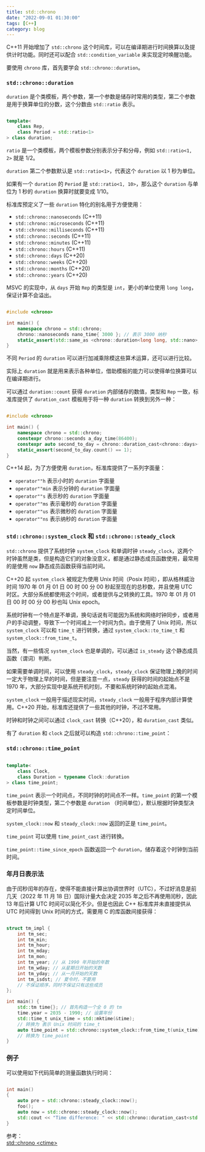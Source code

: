 ```yaml
---
title: std::chrono
date: "2022-09-01 01:30:00"
tags: [C++]
category: blog
---
```

C++11 开始增加了 `std::chrono` 这个时间库，可以在编译期进行时间换算以及提供计时功能。同时还可以配合 `std::condition_variable` 来实现定时唤醒功能。

<!-- more -->

要使用 `chrono` 库，首先要学会 `std::chrono::duration`。

### `std::chrono::duration`

`duration` 是个类模板，两个参数，第一个参数是储存时常用的类型，第二个参数是用于换算单位的分数，这个分数由 `std::ratio` 表示。

```cpp

template<
    class Rep,
    class Period = std::ratio<1>
> class duration;

```

`ratio` 是一个类模板，两个模板参数分别表示分子和分母，例如 `std::ratio<1, 2>` 就是 1/2。

`duration` 第二个参数默认是 `std::ratio<1>`，代表这个 `duration` 以 1 秒为单位。

如果有一个 `duration` 的 `Period` 是 `std::ratio<1, 10>`，那么这个 `duration` 与单位为 1 秒的 `duration` 换算时就要变成 1/10。

标准库预定义了一些 `duration` 特化的别名用于方便使用：

+ `std::chrono::nanoseconds`  (C++11)
+ `std::chrono::microseconds` (C++11)
+ `std::chrono::milliseconds` (C++11)
+ `std::chrono::seconds`      (C++11)
+ `std::chrono::minutes`      (C++11)
+ `std::chrono::hours`        (C++11)
+ `std::chrono::days`         (C++20)
+ `std::chrono::weeks`        (C++20)
+ `std::chrono::months`       (C++20)
+ `std::chrono::years`        (C++20)

MSVC 的实现中，从 `days` 开始 `Rep` 的类型是 `int`，更小的单位使用 `long long`，保证计算不会溢出。

```cpp

#include <chrono>

int main() {
	namespace chrono = std::chrono;
    chrono::nanoseconds nano_time{ 3000 }; // 表示 3000 纳秒
	static_assert(std::same_as <chrono::duration<long long, std::nano>, chrono::nanoseconds>); // true
}

```

不同 `Period` 的 `duration` 可以进行加减乘除模这些算术运算，还可以进行比较。

实际上 `duration` 就是用来表示各种单位，借助模板的能力可以使得单位换算可以在编译期进行。

可以通过 `duration::count` 获得 `duration` 内部储存的数值，类型和 `Rep` 一致，标准库提供了 `duration_cast` 模板用于将一种 `duration` 转换到另外一种：

```cpp

#include <chrono>

int main() {
	namespace chrono = std::chrono;
	constexpr chrono::seconds a_day_time(86400);
	constexpr auto second_to_day = chrono::duration_cast<chrono::days>(a_day_time);
	static_assert(second_to_day.count() == 1);
}

```

C++14 起，为了方便使用 `duration`，标准库提供了一系列字面量：

+ `operator""h`   表示小时的 `duration` 字面量
+ `operator""min` 表示分钟的 `duration` 字面量
+ `operator""s`   表示秒的   `duration` 字面量
+ `operator""ms`  表示毫秒的 `duration` 字面量
+ `operator""us`  表示微秒的 `duration` 字面量
+ `operator""ns`  表示纳秒的 `duration` 字面量

### `std::chrono::system_clock` 和 `std::chrono::steady_clock`

`std::chrono` 提供了系统时钟 `system_clock` 和单调时钟 `steady_clock`，这两个时钟虽然是类，但是构造它们的对象没意义，都是通过静态成员函数使用，最常用的是使用 `now` 静态成员函数获得当前时间。

C++20 起 `system_clock` 被规定为使用 Unix 时间（Posix 时间），即从格林威治时间 1970 年 01 月 01 日 00 时 00 分 00 秒起至现在的总秒数，并且使用 UTC 时区。大部分系统都使用这个时间，或者提供与之转换的工具。1970 年 01 月 01 日 00 时 00 分 00 秒也叫 Unix epoch。

系统时钟有一个特点是不单调，换句话说有可能因为系统和网络时钟同步，或者用户的手动调整，导致下一个时间减上一个时间为负。由于使用了 Unix 时间，所以 `system_clock` 可以和 `time_t` 进行转换，通过 `system_clock::to_time_t` 和 `system_clock::from_time_t`。

当然，有一些情况 `system_clock` 也是单调的，可以通过 `is_steady` 这个静态成员函数（谓词）判断。

如果需要单调时间，可以使用 `steady_clock`，`steady_clock` 保证物理上晚的时间一定大于物理上早的时间，但是要注意一点，`steady` 获得的时间的起始点不是 1970 年，大部分实现中是系统开机时刻，不要和系统时钟的起始点混淆。

`system_clock` 一般用于描述现实时间，`steady_clock` 一般用于程序内部计算使用。C++20 开始，标准库还提供了一些其他的时钟，不过不常用。

时钟和时钟之间可以通过 `clock_cast` 转换（C++20），和 `duration_cast` 类似。

有了 `duration` 和 `clock` 之后就可以构造 `std::chrono::time_point`：

### `std::chrono::time_point`

```cpp

template<
    class Clock,
    class Duration = typename Clock::duration
> class time_point;

```

`time_point` 表示一个时间点，不同时钟的时间点不一样。`time_point` 的第一个模板参数是时钟类型，第二个参数是 `duration` （时间单位），默认根据时钟类型决定时间单位。

`system_clock::now` 和 `steady_clock::now` 返回的正是 `time_point`。

`time_point` 可以使用 `time_point_cast` 进行转换。

`time_point::time_since_epoch` 函数返回一个 `duration`，储存着这个时钟到当前时间。

### 年月日表示法

由于闰秒闰年的存在，使得不能直接计算出协调世界时（UTC），不过好消息是前几天（2022 年 11 月 18 日）国际计量大会决定 2035 年之后不再使用闰秒，因此 13 年后计算 UTC 时间可以简化不少。但是也因此 C++ 标准库并未直接提供从 UTC 时间得到 Unix 时间的方式，需要用 C 的库函数间接获得：

```cpp

struct tm_impl {
    int tm_sec;
    int tm_min;
    int tm_hour;
    int tm_mday;
    int tm_mon;
    int tm_year; // 从 1990 年开始的年数
    int tm_wday; // 从星期日开始的天数
    int tm_yday; // 从一月开始的天数
    int tm_isdst; // 夏令时，不要用
    // 不保证顺序，同时不保证只有这些成员
};

int main() {
    std::tm time{}; // 首先构造一个全 0 的 tm
    time.year = 2035 - 1990; // 设置年份
    std::time_t unix_time = std::mktime(&time);
    // 转换为 表示 Unix 时间的 time_t
    auto time_point = std::chrono::system_clock::from_time_t(unix_time);
    // 转换为 time_point
}

```

### 例子

可以使用如下代码简单的测量函数执行时间：

```cpp

int main()
{
    auto pre = std::chrono::steady_clock::now();
    foo();
    auto now = std::chrono::steady_clock::now();
    std::cout << "Time difference: " << std::chrono::duration_cast<std::chrono::milliseconds>(pre - now).count() << " milliseconds\n";
}

```

<div class="ref-label">参考：</div>
<div class="ref-list">
<a href="https://zh.cppreference.com/w/cpp/header/chrono">
std::chrono
</a>
<a href="https://zh.cppreference.com/w/cpp/header/ctime">
&lt;ctime&gt;
</a>
</div>
